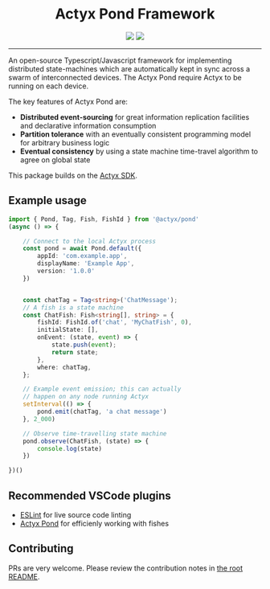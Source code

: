 <div align="center">
    <h1>Actyx Pond Framework</h1>
    <a href="https://www.npmjs.com/package/@actyx/pond"><img src="https://img.shields.io/npm/v/@actyx/pond.svg?style=flat" /></a>
    <a href="https://github.com/Actyx/Actyx/blob/master/README.md#contributing"><img src="https://img.shields.io/badge/PRs-welcome-brightgreen.svg" /></a>
    <br />
    <hr />
</div>

An open-source Typescript/Javascript framework for implementing distributed state-machines which are automatically kept in sync across 
a swarm of interconnected devices. The Actyx Pond require Actyx to be running on each device.

The key features of Actyx Pond are:

- **Distributed event-sourcing** for great information replication facilities and declarative information consumption
- **Partition tolerance** with an eventually consistent programming model for arbitrary business logic
- **Eventual consistency** by using a state machine time-travel algorithm to agree on global state

This package builds on the [Actyx SDK](../sdk/README.md).

## Example usage

```typescript
import { Pond, Tag, Fish, FishId } from '@actyx/pond'
(async () => {

    // Connect to the local Actyx process
    const pond = await Pond.default({
        appId: 'com.example.app',
        displayName: 'Example App',
        version: '1.0.0'
    })


    const chatTag = Tag<string>('ChatMessage');
    // A fish is a state machine
    const ChatFish: Fish<string[], string> = {
        fishId: FishId.of('chat', 'MyChatFish', 0),
        initialState: [],
        onEvent: (state, event) => {
            state.push(event);
            return state;
        },
        where: chatTag,
    };

    // Example event emission; this can actually
    // happen on any node running Actyx
    setInterval(() => {
        pond.emit(chatTag, 'a chat message')
    }, 2_000)

    // Observe time-travelling state machine
    pond.observe(ChatFish, (state) => {
        console.log(state)
    })

})()
```

## Recommended VSCode plugins
- [ESLint](https://marketplace.visualstudio.com/items?itemName=dbaeumer.vscode-eslint) for live source code linting
- [Actyx Pond](https://marketplace.visualstudio.com/items?itemName=Actyx.actyx-pond) for efficienly working with fishes

## Contributing

PRs are very welcome. Please review the contribution notes in [the root README](https://github.com/Actyx/Actyx/blob/master/README.md#contributing).
